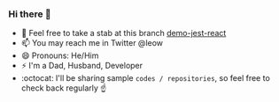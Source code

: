 ### Hi there 👋

- 👯 Feel free to take a stab at this branch [demo-jest-react](https://github.com/georgeleow/gif-gif-react/tree/demo-jest-react-php7.1)
- 📫 You may reach me in Twitter @leow
- 😄 Pronouns: He/Him
- ⚡ I'm a Dad, Husband, Developer 
- :octocat: I'll be sharing sample `codes / repositories`, so feel free to check back regularly ☝️




<!--
**georgeleow/georgeleow** is a ✨ _special_ ✨ repository because its `README.md` (this file) appears on your GitHub profile.

Here are some ideas to get you started:

- 🔭 I’m currently working on ...
- 🌱 I’m currently learning ...
- 👯 I’m looking to collaborate on ...
- 🤔 I’m looking for help with ...
- 💬 Ask me about ...
- 📫 How to reach me: Twitter @leow
- 😄 Pronouns: He/Him
- ⚡ Fun fact: 
-->

